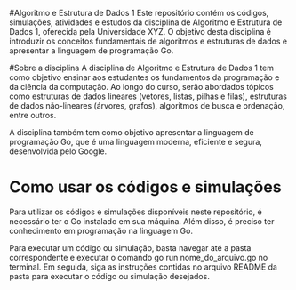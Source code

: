 #Algoritmo e Estrutura de Dados 1
Este repositório contém os códigos, simulações, atividades e estudos da disciplina de Algoritmo e Estrutura de Dados 1, oferecida pela Universidade XYZ. O objetivo desta disciplina é introduzir os conceitos fundamentais de algoritmos e estruturas de dados e apresentar a linguagem de programação Go.

#Sobre a disciplina
A disciplina de Algoritmo e Estrutura de Dados 1 tem como objetivo ensinar aos estudantes os fundamentos da programação e da ciência da computação. Ao longo do curso, serão abordados tópicos como estruturas de dados lineares (vetores, listas, pilhas e filas), estruturas de dados não-lineares (árvores, grafos), algoritmos de busca e ordenação, entre outros.

A disciplina também tem como objetivo apresentar a linguagem de programação Go, que é uma linguagem moderna, eficiente e segura, desenvolvida pelo Google.

# Como usar os códigos e simulações
Para utilizar os códigos e simulações disponíveis neste repositório, é necessário ter o Go instalado em sua máquina. Além disso, é preciso ter conhecimento em programação na linguagem Go.

Para executar um código ou simulação, basta navegar até a pasta correspondente e executar o comando go run nome_do_arquivo.go no terminal. Em seguida, siga as instruções contidas no arquivo README da pasta para executar o código ou simulação desejados.
